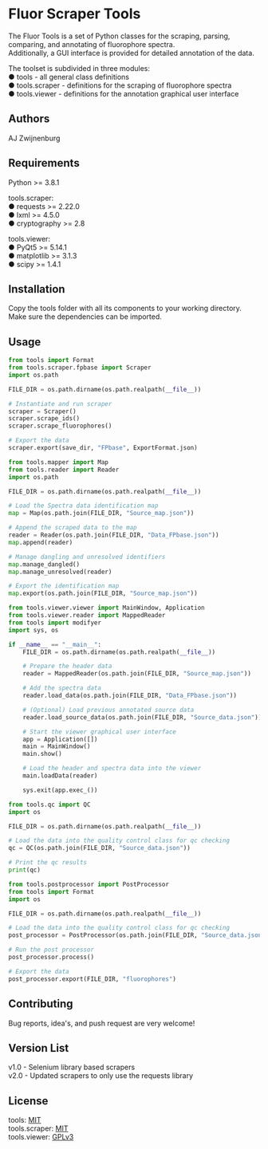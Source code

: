 # Fluor Scraper Tools

The Fluor Tools is a set of Python classes for the scraping, parsing, comparing, and annotating of fluorophore spectra.  
Additionally, a GUI interface is provided for detailed annotation of the data.  

The toolset is subdivided in three modules:  
● tools - all general class definitions  
● tools.scraper - definitions for the scraping of fluorophore spectra  
● tools.viewer - definitions for the annotation graphical user interface

## Authors

AJ Zwijnenburg

## Requirements

Python >= 3.8.1  

tools.scraper:  
● requests >= 2.22.0  
● lxml >= 4.5.0  
● cryptography >= 2.8  

tools.viewer:  
● PyQt5 >= 5.14.1  
● matplotlib >= 3.1.3  
● scipy >= 1.4.1  

## Installation

Copy the tools folder with all its components to your working directory.  
Make sure the dependencies can be imported.

## Usage

```python
from tools import Format
from tools.scraper.fpbase import Scraper
import os.path

FILE_DIR = os.path.dirname(os.path.realpath(__file__))

# Instantiate and run scraper
scraper = Scraper()
scraper.scrape_ids()
scraper.scrape_fluorophores()

# Export the data
scraper.export(save_dir, "FPbase", ExportFormat.json)
```

```python
from tools.mapper import Map
from tools.reader import Reader
import os.path

FILE_DIR = os.path.dirname(os.path.realpath(__file__))

# Load the Spectra data identification map
map = Map(os.path.join(FILE_DIR, "Source_map.json"))

# Append the scraped data to the map
reader = Reader(os.path.join(FILE_DIR, "Data_FPbase.json"))
map.append(reader)

# Manage dangling and unresolved identifiers
map.manage_dangled()
map.manage_unresolved(reader)

# Export the identification map
map.export(os.path.join(FILE_DIR, "Source_map.json"))
```

```python
from tools.viewer.viewer import MainWindow, Application
from tools.viewer.reader import MappedReader
from tools import modifyer
import sys, os

if __name__ == "__main__":
    FILE_DIR = os.path.dirname(os.path.realpath(__file__))

    # Prepare the header data
    reader = MappedReader(os.path.join(FILE_DIR, "Source_map.json"))

    # Add the spectra data
    reader.load_data(os.path.join(FILE_DIR, "Data_FPbase.json"))

    # (Optional) Load previous annotated source data
    reader.load_source_data(os.path.join(FILE_DIR, "Source_data.json"))

    # Start the viewer graphical user interface
    app = Application([])
    main = MainWindow()
    main.show()

    # Load the header and spectra data into the viewer
    main.loadData(reader)

    sys.exit(app.exec_())
```

```python
from tools.qc import QC
import os

FILE_DIR = os.path.dirname(os.path.realpath(__file__))

# Load the data into the quality control class for qc checking
qc = QC(os.path.join(FILE_DIR, "Source_data.json"))

# Print the qc results
print(qc)
```

```python
from tools.postprocessor import PostProcessor
from tools import Format
import os

FILE_DIR = os.path.dirname(os.path.realpath(__file__))

# Load the data into the quality control class for qc checking
post_processor = PostProcessor(os.path.join(FILE_DIR, "Source_data.json"))

# Run the post processor
post_processor.process()

# Export the data
post_processor.export(FILE_DIR, "fluorophores")
```

## Contributing

Bug reports, idea's, and push request are very welcome!

## Version List

v1.0 - Selenium library based scrapers  
v2.0 - Updated scrapers to only use the requests library

## License

tools: [MIT](https://choosealicense.com/licenses/mit/)  
tools.scraper: [MIT](https://choosealicense.com/licenses/mit/)  
tools.viewer: [GPLv3](https://choosealicense.com/licenses/gpl-3.0/)  
